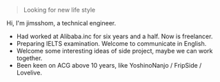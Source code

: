 > Looking for new life style

Hi, I'm jimsshom, a technical engineer.
* Had worked at Alibaba.inc for six years and a half. Now is freelancer.
* Preparing IELTS examination. Welcome to communicate in English.
* Welcome some interesting ideas of side project, maybe we can work together.
* Been keen on ACG above 10 years, like YoshinoNanjo / FripSide / Lovelive.

